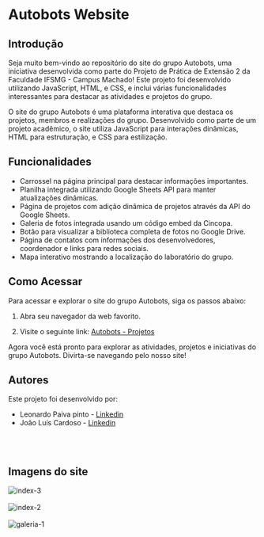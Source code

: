 # Autobots Website

## Introdução
Seja muito bem-vindo ao repositório do site do grupo Autobots, uma iniciativa desenvolvida como parte do Projeto de Prática de Extensão 2 da Faculdade IFSMG - Campus Machado!
Este projeto foi desenvolvido utilizando JavaScript, HTML, e CSS, e inclui várias funcionalidades interessantes para destacar as atividades e projetos do grupo.

O site do grupo Autobots é uma plataforma interativa que destaca os projetos, membros e realizações do grupo. Desenvolvido como parte de um projeto acadêmico,
o site utiliza JavaScript para interações dinâmicas, HTML para estruturação, e CSS para estilização.

## Funcionalidades

- Carrossel na página principal para destacar informações importantes.
- Planilha integrada utilizando Google Sheets API para manter atualizações dinâmicas.
- Página de projetos com adição dinâmica de projetos através da API do Google Sheets.
- Galeria de fotos integrada usando um código embed da Cincopa.
- Botão para visualizar a biblioteca completa de fotos no Google Drive.
- Página de contatos com informações dos desenvolvedores, coordenador e links para redes sociais.
- Mapa interativo mostrando a localização do laboratório do grupo.


## Como Acessar

Para acessar e explorar o site do grupo Autobots, siga os passos abaixo:

1. Abra seu navegador da web favorito.

2. Visite o seguinte link: [Autobots - Projetos](https://autobots.tec.br/projetos.html)

Agora você está pronto para explorar as atividades, projetos e iniciativas do grupo Autobots. Divirta-se navegando pelo nosso site!

## Autores
Este projeto foi desenvolvido por:
- Leonardo Paiva pinto - [Linkedin](https://www.linkedin.com/in/leonardopaiva12/)
- João Luís Cardoso    - [Linkedin](https://www.linkedin.com/in/JoaoLuisCardoso/)


<br>
<br>

## Imagens do site

![index-3](https://github.com/leopaivap/AutoBotsSite/assets/103074041/6fa26e80-9f1f-43fa-8fb0-b9d47c24bfe4)
<br>
<br>
![index-2](https://github.com/leopaivap/AutoBotsSite/assets/103074041/219229f4-335e-4e11-b140-03c42936e6c7)
<br>
<br>
![galeria-1](https://github.com/leopaivap/AutoBotsSite/assets/103074041/386ff031-90ba-4d1c-9fad-63ff5fde0f3d)
